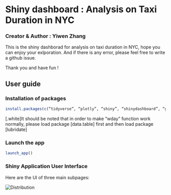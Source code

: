 # Shiny dashboard : Analysis on Taxi Duration in NYC


### Creator & Author : Yiwen Zhang

This is the shiny dashborad for analysis on taxi duration in NYC, hope you can enjoy your exlporation.
And if there is any error, please feel free to write a github issue. 

Thank you and have fun !

## User guide

### Installation of packages

```r
install.packages(c(“tidyverse”, “plotly”, “shiny”, “shinydashboard”, “ggplot2”, “scales”, “grid”, “corrplot”, “alluvial”, “dplyr”, “readr”, “data.table”, “tibble”, “tidyr”, “stringr”, “forcats”, “lubridate”, “geosphere”, “leaflet”, “maps”, “shinythemes”, “bookdown”))
```
[.white]It should be noted that in order to make “wday” function work normally, please load package [data.table] first and then load package [lubridate]

### Launch the app

``` r
launch_app()
```

### Shiny Application User Interface

Here are the UI of three main subpages:

![Distribution](man/figures/distribution.jpeg)
